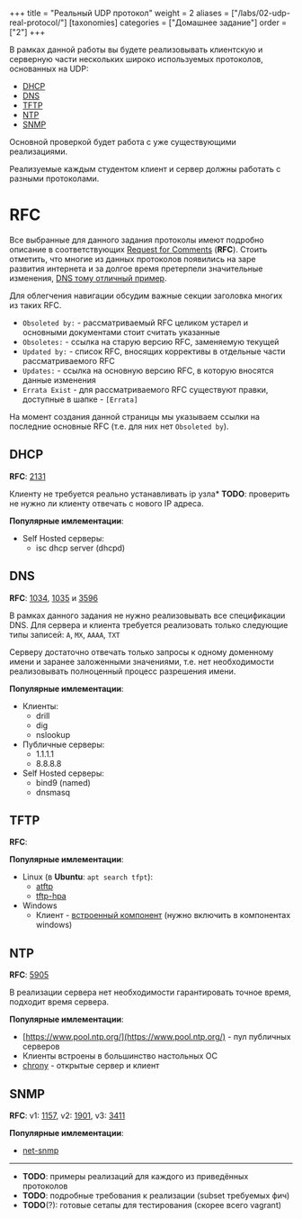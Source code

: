 +++
title = "Реальный UDP протокол"
weight = 2
aliases = ["/labs/02-udp-real-protocol/"]
[taxonomies]
categories = ["Домашнее задание"]
order = ["2"]
+++


В рамках данной работы вы будете реализовывать клиентскую и серверную части нескольких широко используемых протоколов, основанных на UDP:

* [DHCP](#dhcp)
* [DNS](#dns)
* [TFTP](#tftp)
* [NTP](#ntp)
* [SNMP](#snmp)

Основной проверкой будет работа с уже существующими реализациями.

Реализуемые каждым студентом клиент и сервер должны работать с разными протоколами.

# RFC

Все выбранные для данного задания протоколы имеют подробно описание в соответствующих [Request for Comments](https://ru.wikipedia.org/wiki/RFC) (**RFC**).
Стоить отметить, что многие из данных протоколов появились на заре развития интернета и за долгое время претерпели значительные изменения, [DNS тому отличный пример](https://en.wikipedia.org/wiki/Domain_Name_System#RFC_documents).

Для облегчения навигации обсудим важные секции заголовка многих из таких RFC.

* `Obsoleted by:` - рассматриваемый RFC целиком устарел и основными документами стоит считать указанные
* `Obsoletes:` - ссылка на старую версию RFC, заменяемую текущей
* `Updated by:` - список RFC, вносящих коррективы в отдельные части рассматриваемого RFC
* `Updates:` - ссылка на основную версию RFC, в которую вносятся данные изменения
* `Errata Exist` - для рассматриваемого RFC существуют правки, доступные в шапке - `[Errata]`

На момент создания данной страницы мы указываем ссылки на последние основные RFC (т.е. для них нет `Obsoleted by`).

## DHCP

**RFC**: [2131](https://tools.ietf.org/html/rfc2131)

Клиенту не требуется реально устанавливать ip узла*
**TODO**:  проверить не нужно ли клиенту отвечать с нового IP адреса.

**Популярные имлементации**:
  * Self Hosted серверы:
    * isc dhcp server (dhcpd)

## DNS

**RFC**: [1034](https://tools.ietf.org/html/rfc1034), [1035](https://tools.ietf.org/html/rfc1035) и [3596](https://tools.ietf.org/html/rfc3596)


В рамках данного задания не нужно реализовывать все спецификации DNS.
Для сервера и клиента требуется реализовать только следующие типы записей: `A`, `MX`, `AAAA`, `TXT`

Серверу достаточно отвечать только запросы к одному доменному имени и заранее заложенными значениями, т.е. нет необходимости реализовывать полноценный процесс разрешения имени.

**Популярные имлементации**:
  * Клиенты:
    * drill
	* dig
	* nslookup
  * Публичные серверы:
    * 1.1.1.1
	* 8.8.8.8
  * Self Hosted серверы:
    * bind9 (named)
	* dnsmasq

## TFTP

**RFC**: 

**Популярные имлементации**:
* Linux (в **Ubuntu**: `apt search tfpt`):
  * [atftp](https://sourceforge.net/projects/atftp/)
  * [tftp-hpa](https://mirrors.edge.kernel.org/pub/software/network/tftp/tftp-hpa/)
* Windows
  * Клиент - [встроенный компонент](https://docs.microsoft.com/en-us/windows-server/administration/windows-commands/tftp) (нужно включить в компонентах windows)


## NTP

**RFC**: [5905](https://tools.ietf.org/html/rfc5905)

В реализации сервера нет необходимости гарантировать точное время, подходит время сервера.

**Популярные имлементации**:
* [https://www.pool.ntp.org/](https://www.pool.ntp.org/) - пул публичных серверов
* Клиенты встроены в большинство настольных ОС
* [chrony](https://chrony.tuxfamily.org/) - открытые сервер и клиент

## SNMP

**RFC**: v1: [1157](https://tools.ietf.org/html/rfc1157), v2: [1901](https://tools.ietf.org/html/rfc1901), v3: [3411](https://tools.ietf.org/html/rfc3411)

**Популярные имлементации**:
* [net-snmp](http://www.net-snmp.org/)
___

* **TODO**: примеры реализаций для каждого из приведённых протоколов
* **TODO**: подробные требования к реализации (subset требуемых фич)
* **TODO**(?): готовые сетапы для тестирования (скорее всего vagrant)
